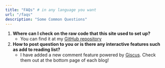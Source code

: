 ```yaml
---
title: "FAQs" # in any language you want
url: "/faqs"
description: "Some Common Questions"
---
```


1. **Where can I check on the raw code that this site used to set up?**
    - You can find it at my [GitHub repository](https://github.com/keanteng)
2. **How to post question to you or is there any interactive features such as add to reading list?**
    - I have added a new comment feature powered by [Giscus](https://giscus.app/). Check them out at the bottom page of each blog!